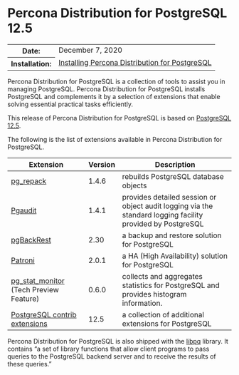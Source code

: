 # Percona Distribution for PostgreSQL 12.5


<table class="docutils field-list" frame="void" rules="none">
  <colgroup>
    <col class="field-name">
    <col class="field-body">
  </colgroup>
  <tbody valign="top">
    <tr class="field-odd field">
      <th class="field-name">Date:</th>
      <td class="field-body">December 7, 2020</td>
    </tr>
    <tr class="field-even field">
      <th class="field-name">Installation:</th>
      <td class="field-body">
        <a class="reference external" href="https://www.percona.com/doc/postgresql/12/installing.html#">Installing Percona Distribution for PostgreSQL</a></td>
    </tr>
  </tbody>
</table>

Percona Distribution for PostgreSQL is a collection of tools to assist you in managing PostgreSQL. Percona Distribution for PostgreSQL
installs PostgreSQL and complements it by a selection of extensions that
enable solving essential practical tasks efficiently.

This release of Percona Distribution for PostgreSQL is based on [PostgreSQL 12.5](https://www.postgresql.org/docs/release/12.5/).

The following is the list of extensions available in Percona Distribution for PostgreSQL.

| Extension           | Version        | Description                  |
| ------------------- | -------------- | ---------------------------- |
| [pg_repack](https://github.com/reorg/pg_repack) | 1.4.6   | rebuilds PostgreSQL database objects           |
| [Pgaudit](https://www.pgaudit.org/)             | 1.4.1   | provides detailed session or object audit logging via the standard logging facility provided by PostgreSQL                |
| [pgBackRest](https://pgbackrest.org/)           | 2.30    | a backup and restore solution for PostgreSQL       |
| [Patroni](https://patroni.readthedocs.io/en/latest/) | 2.0.1 | a HA (High Availability) solution for PostgreSQL |
| [pg_stat_monitor](https://github.com/percona/pg_stat_monitor) (Tech Preview Feature)                                              | 0.6.0   | collects and aggregates statistics for PostgreSQL and provides histogram information.       |
| [PostgreSQL contrib extensions](https://www.postgresql.org/docs/12/contrib.html)                             | 12.5   | a collection of additional extensions for PostgreSQL |
 

Percona Distribution for PostgreSQL is also shipped with the [libpq](https://www.postgresql.org/docs/12/libpq.html) library. It contains “a set of
library functions that allow client programs to pass queries to the PostgreSQL
backend server and to receive the results of these queries.”


